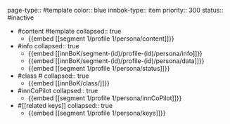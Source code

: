 page-type:: #template
color:: blue
innbok-type:: item
priority:: 300
status:: #inactive

- #content #template
  collapsed:: true
	- {{embed [[segment 1/profile 1/persona/content]]}}
- #info
  collapsed:: true
	- {{embed [[innBoK/segment-(id)/profile-(id)/persona/info]]}}
	- {{embed [[innBoK/segment-(id)/profile-(id)/persona/data]]}}
	- {{embed [[segment 1/profile 1/persona/status]]}}
- #class #
  collapsed:: true
	- {{embed [[innBoK/class/]]}}
- #innCoPilot
  collapsed:: true
	- {{embed [[segment 1/profile 1/persona/innCoPilot]]}}
- #[[related keys]]
  collapsed:: true
	- {{embed [[segment 1/profile 1/persona/keys]]}}


